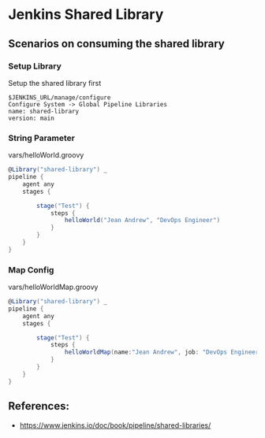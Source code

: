 # Jenkins Shared Library

## Scenarios on consuming the shared library

### Setup Library 
Setup the shared library first 

```
$JENKINS_URL/manage/configure
Configure System -> Global Pipeline Libraries
name: shared-library 
version: main 
```



### String Parameter
vars/helloWorld.groovy
```groovy
@Library("shared-library") _
pipeline {
    agent any
    stages {

        stage("Test") {
            steps {
                helloWorld("Jean Andrew", "DevOps Engineer")
            }
        }
    }
}

```

### Map Config
vars/helloWorldMap.groovy
```groovy
@Library("shared-library") _
pipeline {
    agent any
    stages {

        stage("Test") {
            steps {
                helloWorldMap(name:"Jean Andrew", job: "DevOps Engineer")
            }
        }
    }
}
```


## References:
- https://www.jenkins.io/doc/book/pipeline/shared-libraries/
